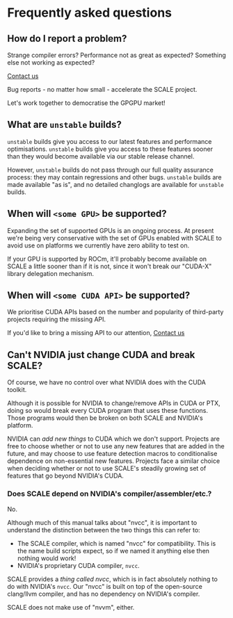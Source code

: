 # Frequently asked questions

## How do I report a problem?

Strange compiler errors? Performance not as great as expected? Something else
not working as expected?

[Contact us](../contact/report-a-bug.md)

Bug reports - no matter how small - accelerate the SCALE project.

Let's work together to democratise the GPGPU market!

## What are `unstable` builds?

`unstable` builds give you access to our latest features and performance
optimisations. `unstable` builds give you access to these features sooner
than they would become available via our stable release channel.

However, `unstable` builds do not pass through our full quality assurance
process: they may contain regressions and other bugs. `unstable` builds
are made available "as is", and no detailed changlogs are available for
`unstable` builds.

## When will `<some GPU>` be supported?

Expanding the set of supported GPUs is an ongoing process. At present we're 
being very conservative with the set of GPUs enabled with SCALE to avoid 
use on platforms we currently have zero ability to test on.

If your GPU is supported by ROCm, it'll probably become available on SCALE a 
little sooner than if it is not, since it won't break our "CUDA-X" library 
delegation mechanism.

## When will `<some CUDA API>` be supported?

We prioritise CUDA APIs based on the number and popularity of third-party 
projects requiring the missing API.

If you'd like to bring a missing API to our attention,
[Contact us](../contact/report-a-bug.md)

## Can't NVIDIA just change CUDA and break SCALE?

Of course, we have no control over what NVIDIA does with the CUDA toolkit.

Although it is possible for NVIDIA to change/remove APIs in CUDA or PTX, 
doing so would break every CUDA program that uses these functions. Those
programs would then be broken on both SCALE and NVIDIA's platform.

NVIDIA can *add new things* to CUDA which we don't support. Projects are free to 
choose whether or not to use any new features that are added in the future, 
and may choose to use feature detection macros to conditionalise dependence 
on non-essential new features. Projects face a similar choice when deciding 
whether or not to use SCALE's steadily growing set of features that go beyond
NVIDIA's CUDA.

### Does SCALE depend on NVIDIA's compiler/assembler/etc.?

No.

Although much of this manual talks about "nvcc", it is important to 
understand the distinction between the two things this can refer to:

- The SCALE compiler, which is named "nvcc" for compatibility. This is the 
  name build scripts expect, so if we named it anything else then nothing 
  would work!
- NVIDIA's proprietary CUDA compiler, `nvcc`.

SCALE provides a _thing called nvcc_, which is in fact absolutely nothing to 
do with NVIDIA's `nvcc`. Our "nvcc" is built on top of the open-source 
clang/llvm compiler, and has no dependency on NVIDIA's compiler.

SCALE does not make use of "nvvm", either.
